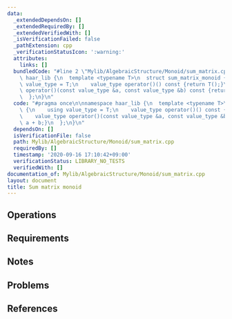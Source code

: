 ```yaml
---
data:
  _extendedDependsOn: []
  _extendedRequiredBy: []
  _extendedVerifiedWith: []
  _isVerificationFailed: false
  _pathExtension: cpp
  _verificationStatusIcon: ':warning:'
  attributes:
    links: []
  bundledCode: "#line 2 \"Mylib/AlgebraicStructure/Monoid/sum_matrix.cpp\"\n\nnamespace\
    \ haar_lib {\n  template <typename T>\n  struct sum_matrix_monoid {\n    using\
    \ value_type = T;\n    value_type operator()() const {return T();}\n    value_type\
    \ operator()(const value_type &a, const value_type &b) const {return a + b;}\n\
    \  };\n}\n"
  code: "#pragma once\n\nnamespace haar_lib {\n  template <typename T>\n  struct sum_matrix_monoid\
    \ {\n    using value_type = T;\n    value_type operator()() const {return T();}\n\
    \    value_type operator()(const value_type &a, const value_type &b) const {return\
    \ a + b;}\n  };\n}\n"
  dependsOn: []
  isVerificationFile: false
  path: Mylib/AlgebraicStructure/Monoid/sum_matrix.cpp
  requiredBy: []
  timestamp: '2020-09-16 17:10:42+09:00'
  verificationStatus: LIBRARY_NO_TESTS
  verifiedWith: []
documentation_of: Mylib/AlgebraicStructure/Monoid/sum_matrix.cpp
layout: document
title: Sum matrix monoid
---
```


## Operations

## Requirements

## Notes

## Problems

## References
